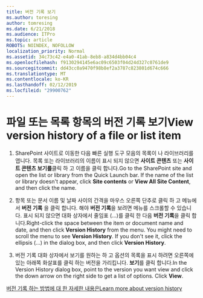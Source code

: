 ```yaml
---
title: 버전 기록 보기
ms.author: toresing
author: tomresing
ms.date: 6/21/2018
ms.audience: ITPro
ms.topic: article
ROBOTS: NOINDEX, NOFOLLOW
localization_priority: Normal
ms.assetid: 34c73c42-e4a0-41ab-8eb8-a834d4bb04c4
ms.openlocfilehash: f9130294145e6ac09c6503f04d24d327c0761de9
ms.sourcegitcommit: dd43cc0a9470f98b8ef2a3787c823801d674c666
ms.translationtype: MT
ms.contentlocale: ko-KR
ms.lasthandoff: 02/12/2019
ms.locfileid: "29900762"
---
```

# <a name="view-version-history-of-a-file-or-list-item"></a><span data-ttu-id="46cbb-102">파일 또는 목록 항목의 버전 기록 보기</span><span class="sxs-lookup"><span data-stu-id="46cbb-102">View version history of a file or list item</span></span>

1. <span data-ttu-id="46cbb-p101">SharePoint 사이트로 이동한 다음 빠른 실행 도구 모음의 목록이 나 라이브러리를 엽니다. 목록 또는 라이브러리의 이름이 표시 되지 않으면 **사이트 콘텐츠** 또는 **사이트 콘텐츠 보기를**클릭 하 고 이름을 클릭 합니다.</span><span class="sxs-lookup"><span data-stu-id="46cbb-p101">Go to the SharePoint site and open the list or library from the Quick Launch bar. If the name of the list or library doesn't appear, click **Site contents** or **View All Site Content**, and then click the name.</span></span>
    
2. <span data-ttu-id="46cbb-p102">항목 또는 문서 이름 및 날짜 사이의 간격을 마우스 오른쪽 단추로 클릭 하 고 메뉴에서 **버전 기록** 을 클릭 합니다. 해야 **버전 기록**을 보려면 메뉴를 스크롤할 수 있습니다. 표시 되지 않으면 대화 상자에서 줄임표 (...)를 클릭 한 다음 **버전 기록**을 클릭 합니다.</span><span class="sxs-lookup"><span data-stu-id="46cbb-p102">Right-click the space between the item or document name and date, and then click **Version History** from the menu. You might need to scroll the menu to see **Version History**. If you don't see it, click the ellipsis (...) in the dialog box, and then click **Version History**.</span></span>
    
3. <span data-ttu-id="46cbb-p103">버전 기록 대화 상자에서 보기를 원하는 하 고 옵션의 목록을 표시 하려면 오른쪽에 있는 아래쪽 화살표를 클릭 하는 버전을 가리킵니다. **보기**를 클릭 합니다.</span><span class="sxs-lookup"><span data-stu-id="46cbb-p103">In the Version History dialog box, point to the version you want view and click the down arrow on the right side to get a list of options. Click **View**.</span></span>
    
[<span data-ttu-id="46cbb-110">버전 기록 하는 방법에 대 한 자세한 내용은</span><span class="sxs-lookup"><span data-stu-id="46cbb-110">Learn more about version history</span></span>](https://go.microsoft.com/fwlink/?linkid=875709)
  

